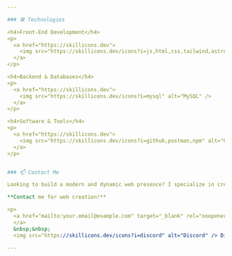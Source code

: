 ```yaml
---

### 🛠️ Technologies

<h4>Front-End Development</h4>
<p>
  <a href="https://skillicons.dev">
    <img src="https://skillicons.dev/icons?i=js,html,css,tailwind,astro" alt="JavaScript, HTML, CSS, TailwindCSS, Astro" />
  </a>
</p>

<h4>Backend & Databases</h4>
<p>
  <a href="https://skillicons.dev">
    <img src="https://skillicons.dev/icons?i=mysql" alt="MySQL" />
  </a>
</p>

<h4>Software & Tools</h4>
<p>
  <a href="https://skillicons.dev">
    <img src="https://skillicons.dev/icons?i=github,postman,npm" alt="GitHub, Postman, npm" />
  </a>
</p>


### 📫 Contact Me

Looking to build a modern and dynamic web presence? I specialize in creating custom web solutions.

**Contact me for web creation!**

<p>
  <a href="mailto:your.email@example.com" target="_blank" rel="noopener noreferrer"> <img src="https://skillicons.dev/icons?i=gmail" alt="Gmail" />
  </a>
  &nbsp;&nbsp;
  <img src="https://skillicons.dev/icons?i=discord" alt="Discord" /> Discord: nahuuuuuuuu#1234 </p>

---
```

